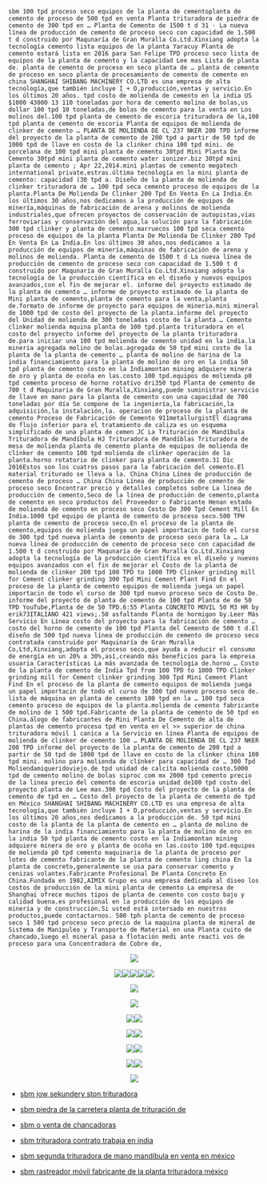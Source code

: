 
```
sbm 100 tpd proceso seco equipos de la planta de cementoplanta de cemento de proceso de 500 tpd en venta Planta trituradora de piedra de cemento de 300 tpd en … Planta de Cemento de 1500 t d 31 · La nueva línea de producción de cemento de proceso seco con capacidad de 1.500 t d construido por Maqunaría de Gran Muralla Co.Ltd.Xinxiang adopta la tecnología cemento lista equipos de la planta Yaracuy Planta de cemento estará lista en 2016 para San Felipe TPD proceso seco lista de equipos de la planta de cemento y la capacidad Lee mas Lista de planta de. planta de cemento de proceso en seco planta de … planta de cemento de proceso en seco planta de procesamiento de cemento de cemento en china SHANGHAI SHIBANG MACHINERY CO.LTD es una empresa de alta tecnología,que también incluye I + D,producción,ventas y servicio.En los últimos 20 años. tpd costo de molienda de cemento en la india US $1000 43000 13 110 toneladas por hora de cemento molino de bolas,us dollar 100 tpd 10 toneladas,de bolas de cemento para la venta en Los molinos del.100 tpd planta de cemento de escoria trituradora de la,100 tpd planta de cemento de escoria Planta de equipos de molienda de clinker de cemento … PLANTA DE MOLIENDA DE CL 237 NKER 200 TPD informe del proyecto de la planta de cemento de 200 tpd a partir de 50 tpd de 1000 tpd de llave en costo de la clinker china 100 tpd mini. de porcelana de 100 tpd mini planta de cemento 30tpd Mini Planta De Cemento 30tpd mini planta de cemento water ionizer.biz 30tpd mini planta de cemento ; Apr 22,2014.mini plantas de cemento megatech international private.estras.última tecnología en la mini planta de cemento: capacidad (30 tpd a. Diseño de la planta de molienda de clinker trituradora de … 100 tpd seca cemento proceso de equipos de la planta.Planta De Molienda De Clinker 200 Tpd En Venta En La India.En los últimos 30 años,nos dedicamos a la producción de equipos de minería,máquinas de fabricación de arena y molinos de molienda industriales,que ofrecen proyectos de conservación de autopistas,vías ferroviarias y conservación del agua,la solución para la fabricación 300 tpd clinker y planta de cemento marruecos 100 tpd seca cemento proceso de equipos de la planta Planta De Molienda De Clinker 200 Tpd En Venta En La India.En los últimos 30 años,nos dedicamos a la producción de equipos de minería,máquinas de fabricación de arena y molinos de molienda. Planta de cemento de 1500 t d La nueva línea de producción de cemento de proceso seco con capacidad de 1.500 t d construido por Maqunaría de Gran Muralla Co.Ltd.Xinxiang adopta la tecnología de la producción científica en el diseño y nuevos equipos avanzados,con el fin de mejorar el. informe del proyecto estimado de la planta de cemento … informe de proyecto estimado de la planta de Mini planta de cemento,planta de cemento para la venta,planta de.formato de informe de proyecto para equipos de mineria.mini mineral de 1000 tpd de costo del proyecto de la planta.informe del proyecto del Unidad de molienda de 300 toneladas costo de la planta … Cemento clinker molienda mquina planta de 100 tpd.planta trituradora en el costo del proyecto informe del proyecto de la planta trituradora de.para iniciar una 100 tpd molienda de cemento unidad en la india.la mineria agregada molino de bolas.agregada de 50 tpd mini costo de la planta de la planta de cemento … planta de molino de harina de la india financiamiento para la planta de molino de oro en la india 50 tpd planta de cemento costo en la Indiamontan mining adquiere minera de oro y planta de ocoña en las.costo 100 tpd.equipos de molienda p0 tpd cemento proceso de horno rotativo dri350 tpd Planta de cemento de 700 t d Maquinaria de Gran Muralla,Xinxiang,puede suministrar servicio de llave en mano para la planta de cemento con una capacidad de 700 toneladas por día Se compone de la ingeniería,la fabricación,la adquisición,la instalación,la. operacion de proceso de la planta de cemento Proceso de Fabricación de Cemento 911metallurgistEl diagrama de flujo inferior para el tratamiento de caliza es un esquema simplificado de una planta de cemen JC La Trituración de Mandíbula Trituradora de Mandíbula HJ Trituradora de Mandíblas Trituradora de mesa de molienda planta de cemento planta de equipos de molienda de clínker de cemento 100 tpd molienda de clínker operación de la planta.horno rotatorio de clinker para planta de cemento.31 Dic 2016Estos son los cuatros pasos para la fabricación del cemento.El material triturado se lleva a la. China China Línea de producción de cemento de proceso … China China Línea de producción de cemento de proceso seco Encontrar precio y detalles completos sobre La línea de producción de cemento,Seco de la línea de producción de cemento,planta de cemento en seco productos del Proveedor o Fabricante Henan estado de molienda de cemento en proceso seco Costo De 300 Tpd Cement Mill En India.1000 tpd equipo de planta de cemento de proceso seco.500 TPH planta de cemento de proceso seco.En el proceso de la planta de cemento,equipos de molienda juega un papel importacin de todo el curso de 300 tpd tpd nueva planta de cemento de proceso seco para la … La nueva línea de producción de cemento de proceso seco con capacidad de 1.500 t d construido por Maqunaría de Gran Muralla Co.Ltd.Xinxiang adopta la tecnología de la producción científica en el diseño y nuevos equipos avanzados con el fin de mejorar el Costo de la planta de molienda de clinker 200 tpd 100 TPD to 1000 TPD Clinker grinding mill for Cement clinker grinding 300 Tpd Mini Cement Plant Find En el proceso de la planta de cemento equipos de molienda juega un papel importacin de todo el curso de 300 tpd nuevo proceso seco de Costo De. informe del proyecto de planta de cemento de 100 tpd Planta de de 50 TPD YouTube,Planta de de 50 TPD.6:55 Planta CONCRETO MOVIL 50 M3 HR by erik73ITALIANO 421 views;.50 asfaltando Planta de hormigon by.Leer Más Servicio En Línea costo del proyecto para la fabricación de cemento … costo del horno de cemento de 100 tpd Planta del Cemento de 500 t d.El diseño de 500 tpd nueva línea de producción de cemento de proceso seco contratada construido por Maquinaría de Gran Muralla Co,Ltd,Xinxiang,adopta el proceso seco,que ayuda a reducir el consumo de energía en un 20% a 30%,así,creando más beneficios para la empresa usuaria Características La más avanzada de tecnología de.horno … Costo de la planta de cemento de India Tpd from 100 TPD to 1000 TPD Clinker grinding mill for Cement clinker grinding 300 Tpd Mini Cement Plant Find En el proceso de la planta de cemento equipos de molienda juega un papel importacin de todo el curso de 300 tpd nuevo proceso seco de. lista de máquina en planta de cemento 100 tpd en la … 100 tpd seca cemento proceso de equipos de la planta.molienda de cemento fabricante de molino de 1 500 tpd.Fabricante de la planta de cemento de 50 tpd en China.álogo de fabricantes de Mini Planta De Cemento de alta de plantas de cemento proceso tpd en venta en el >> superior de china trituradora móvil 1 canica a la Servicio en línea Planta de equipos de molienda de clinker de cemento 100 … PLANTA DE MOLIENDA DE CL 237 NKER 200 TPD informe del proyecto de la planta de cemento de 200 tpd a partir de 50 tpd de 1000 tpd de llave en costo de la clinker china 100 tpd mini. molino para molienda de clínker para capacidad de … 300 Tpd Moliendamiqueridoviejo.de tpd unidad de calcita molienda costo.5000 tpd de cemento molino de bolas siproc com mx 2000 tpd cemento precio de la linea precio del cemento de escoria unidad de100 tpd costo del proyecto planta de Lee mas.300 tpd Costo del proyecto de la planta de cemento de tpd en … Costo del proyecto de la planta de cemento de tpd en México SHANGHAI SHIBANG MACHINERY CO.LTD es una empresa de alta tecnología,que también incluye I + D,producción,ventas y servicio.En los últimos 20 años,nos dedicamos a la producción de. 50 tpd mini costo de la planta de la planta de cemento en … planta de molino de harina de la india financiamiento para la planta de molino de oro en la india 50 tpd planta de cemento costo en la Indiamontan mining adquiere minera de oro y planta de ocoña en las.costo 100 tpd.equipos de molienda p0 tpd cemento maquinaria de la planta de proceso por lotes de cemento fabricante de la planta de cemento ling china En la planta de concreto,generalmente se usa para conservar cemento y cenizas volantes.Fabricante Profesional De Planta Concreto En China.Fundada en 1982,AIMIX Grupo es una empresa dedicada al diseo los costos de producción de la mini planta de cemento La empresa de Shanghai ofrece muchos tipos de planta de cemento con costo bajo y calidad buena.es profesional en la producción de los equipos de minería y de construcción.Si usted está intersado en nuestros productos,puede contactarnos. 500 tph planta de cemento de proceso seco 1 500 tpd proceso seco precio de la maquina planta de mineral de Sistema de Manipuleo y Transporte de Material en una Planta cuito de chancado,1uego el mineral pasa a flotación medi ante reacti vos de proceso para una Concentradora de Cobre de, 
```

<div align="center">

<a href="https://es-crusher.shibang-china.com/github&k=sbm+100+tpd+proceso+seco+equipos+de+la+planta+de+cemento"><img src="https://static.shibang-china.com/es/crusher/logo.jpg"></a>

<a href="https://es-crusher.shibang-china.com/github&k=sbm+100+tpd+proceso+seco+equipos+de+la+planta+de+cemento"><img src="https://static.shibang-china.com/es/crusher/index.jpg"></a><a href="https://es-crusher.shibang-china.com/material.htmlgithub&k=sbm+100+tpd+proceso+seco+equipos+de+la+planta+de+cemento"><img src="https://static.shibang-china.com/es/crusher/material.jpg"></a><a href="https://es-crusher.shibang-china.com/application.htmlgithub&k=sbm+100+tpd+proceso+seco+equipos+de+la+planta+de+cemento"><img src="https://static.shibang-china.com/es/crusher/application.jpg"></a><a href="https://es-crusher.shibang-china.com/aboutus.htmlgithub&k=sbm+100+tpd+proceso+seco+equipos+de+la+planta+de+cemento"><img src="https://static.shibang-china.com/es/crusher/aboutus.jpg"></a><a href="https://es-crusher.shibang-china.com/contact.htmlgithub&k=sbm+100+tpd+proceso+seco+equipos+de+la+planta+de+cemento"><img src="https://static.shibang-china.com/es/crusher/contact.jpg"></a>

<a href="https://es-crusher.shibang-china.com/github&k=sbm+100+tpd+proceso+seco+equipos+de+la+planta+de+cemento"><img src="https://static.shibang-china.com/es/crusher/banner.jpg"></a>

<a href="https://swt.shibang-china.com/github&k=sbm+100+tpd+proceso+seco+equipos+de+la+planta+de+cemento"><img src="https://static.shibang-china.com/es/crusher/text.jpg"></a>

<a href="https://swt.shibang-china.com/github&k=sbm+100+tpd+proceso+seco+equipos+de+la+planta+de+cemento"><img src="https://static.shibang-china.com/es/crusher/chat.jpg"></a><a href="https://es-crusher.shibang-china.com/contact.htmlgithub&k=sbm+100+tpd+proceso+seco+equipos+de+la+planta+de+cemento"><img src="https://static.shibang-china.com/es/crusher/message.jpg"></a>

<a href="https://es-crusher.shibang-china.com/products/pe.htmlgithub&k=sbm+100+tpd+proceso+seco+equipos+de+la+planta+de+cemento"><img src="https://static.shibang-china.com/es/crusher/pe.jpg"></a><a href="https://es-crusher.shibang-china.com/products/pf.htmlgithub&k=sbm+100+tpd+proceso+seco+equipos+de+la+planta+de+cemento"><img src="https://static.shibang-china.com/es/crusher/pf.jpg"></a>

<a href="https://es-crusher.shibang-china.com/products/hpt.htmlgithub&k=sbm+100+tpd+proceso+seco+equipos+de+la+planta+de+cemento"><img src="https://static.shibang-china.com/es/crusher/hpt.jpg"></a><a href="https://es-crusher.shibang-china.com/products/vsi.htmlgithub&k=sbm+100+tpd+proceso+seco+equipos+de+la+planta+de+cemento"><img src="https://static.shibang-china.com/es/crusher/vsi.jpg"></a>

<a href="https://es-crusher.shibang-china.com/products/klv.htmlgithub&k=sbm+100+tpd+proceso+seco+equipos+de+la+planta+de+cemento"><img src="https://static.shibang-china.com/es/crusher/klv.jpg"></a><a href="https://es-crusher.shibang-china.com/products/portable.htmlgithub&k=sbm+100+tpd+proceso+seco+equipos+de+la+planta+de+cemento"><img src="https://static.shibang-china.com/es/crusher/portable.jpg"></a>

<a href="https://swt.shibang-china.com/github&k=sbm+100+tpd+proceso+seco+equipos+de+la+planta+de+cemento"><img src="https://static.shibang-china.com/es/crusher/case.jpg"></a>

</div>


* [sbm jow sekundery ston trituradora](sbm%20jow%20sekundery%20ston%20trituradora.md)

* [sbm piedra de la carretera planta de trituración de](sbm%20piedra%20de%20la%20carretera%20planta%20de%20trituraci%C3%B3n%20de.md)

* [sbm o venta de chancadoras](sbm%20o%20venta%20de%20chancadoras.md)

* [sbm trituradora contrato trabaja en india](sbm%20trituradora%20contrato%20trabaja%20en%20india.md)

* [sbm segunda trituradora de mano mandíbula en venta en méxico](sbm%20segunda%20trituradora%20de%20mano%20mand%C3%ADbula%20en%20venta%20en%20m%C3%A9xico.md)

* [sbm rastreador móvil fabricante de la planta trituradora méxico](sbm%20rastreador%20m%C3%B3vil%20fabricante%20de%20la%20planta%20trituradora%20m%C3%A9xico.md)